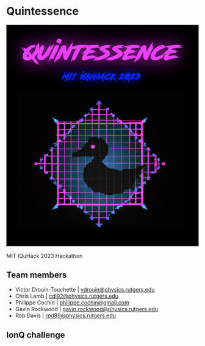 # Quintessence

![This is an image](./assets/logo.png)

MIT IQuHack 2023 Hackathon

## Team members

- Victor Drouin-Touchette | vdrouin@physics.rutgers.edu
- Chris Lamb | cdl92@physics.rutgers.edu
- Philippe Cochin | philippe.cochin@gmail.com
- Gavin Rockwood | gavin.rockwood@physics.rutgers.edu
- Rob Davis | rpd89@physics.rutgers.edu

## IonQ challenge
